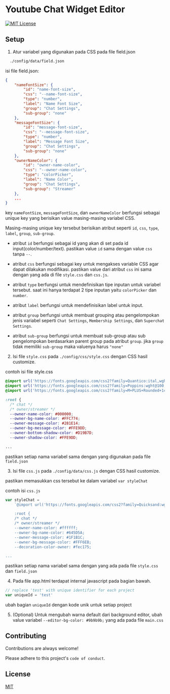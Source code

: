 
# Youtube Chat Widget Editor





[![MIT License](https://img.shields.io/badge/License-MIT-green.svg)](https://choosealicense.com/licenses/mit/)




## Setup
1. Atur variabel yang digunakan pada CSS pada file field.json
```bash
  ./config/data/field.json
```

isi file field.json:
```json
{
    "nameFontSize": {
        "id": "name-font-size",
        "css": "--name-font-size",
        "type": "number",
        "label": "Name Font Size",
        "group": "Chat Settings",
        "sub-group": "none"
    },
    "messageFontSize": {
        "id": "message-font-size",
        "css": "--message-font-size",
        "type": "number",
        "label": "Message Font Size",
        "group": "Chat Settings",
        "sub-group": "none"
    },
    "ownerNameColor": {
        "id": "owner-name-color",
        "css": "--owner-name-color",
        "type": "colorPicker",
        "label": "Name Color",
        "group": "Chat Settings",
        "sub-group": "Streamer"
    },
    ...
}
```

key `nameFontSize`, `messageFontSize`, dan `ownerNameColor` berfungsi sebagai unique key yang berisikan value masing-masing variabel CSS.

Masing-masing unique key tersebut berisikan atribut seperti `id`, `css`, `type`, `label`, `group`, `sub-group`.

- atribut `id` berfungsi sebagai id yang akan di set pada id input(color/number/text). pastikan value `id` sama dengan value `css` tanpa `--`.

- atribut `css` berfungsi sebagai key untuk mengakses variable CSS agar dapat dilakukan modifikasi. pastikan value dari atribut `css` ini sama dengan yang ada di file `style.css` dan `css.js`.

- atribut `type` berfungsi untuk mendefinisikan tipe inputan untuk variabel tersebut. saat ini hanya terdapat 2 tipe inputan yaitu `colorPicker` dan `number`.

- atribut `label` berfungsi untuk mendefinisikan label untuk input.

- atribut `group` berfungsi untuk membuat grouping atau pengelompokan jenis variabel seperti `Chat Settings`, `Membership Settings`, dan `Superchat Settings`.

- atribut `sub-group` berfungsi untuk membuat sub-group atau sub pengelompokan berdasarkan parent group pada atribut `group`. jika `group` tidak memiliki `sub-group` maka valuenya harus `"none"`

2. Isi file `style.css` pada `./config/css/style.css` dengan CSS hasil customize.

contoh isi file style.css
```CSS
@import url('https://fonts.googleapis.com/css2?family=Quantico:ital,wght@0,400;0,700;1,400;1,700&display=swap');
@import url('https://fonts.googleapis.com/css2?family=Poppins:wght@100;200;300;400;500;600;700;800;900&display=swap');
@import url('https://fonts.googleapis.com/css2?family=M+PLUS+Rounded+1c:wght@100;300;400;500;700;800;900&display=swap');

:root {
  /* chat */
  /* owner/streamer */
  --owner-name-color: #000000;
  --owner-bg-name-color: #FFC774;
  --owner-message-color: #281E14;
  --owner-bg-message-color: #FFE9DD;
  --owner-bottom-shadow-color: #D19B7D;
  --owner-shadow-color: #FFE9DD;

...
```

pastikan setiap nama variabel sama dengan yang digunakan pada file `field.json`

3. Isi file `css.js` pada `./config/data/css.js` dengan CSS hasil customize.

pastikan memasukkan css tersebut ke dalam variabel `var styleChat`

contoh isi `css.js`
```javascript
var styleChat = 
    `@import url('https://fonts.googleapis.com/css2?family=Quicksand:wght@300;400;500;600;700&display=swap');

    :root {
    /* chat */
    /* owner/streamer */
    --owner-name-color: #ffffff;
    --owner-bg-name-color: #645D5A;
    --owner-message-color: #1F1B1C;
    --owner-bg-message-color: #FFF6EB;
    --decoration-color-owner: #fec175;

...
```

pastikan setiap nama variabel sama dengan yang ada pada file `style.css` dan `field.json`


4. Pada file app.html terdapat internal javascript pada bagian bawah.

```javascript
// replace 'test' with unique identifier for each project
var uniqueId = 'test'
```

ubah bagian `uniqueId` dengan kode unik untuk setiap project

5. (Optional)
Untuk mengubah warna default dari background editor, ubah value variabel `--editor-bg-color: #9b9b9b;` yang ada pada file `main.css`

    
## Contributing

Contributions are always welcome!

Please adhere to this project's `code of conduct`.


## License

[MIT](https://choosealicense.com/licenses/mit/)

